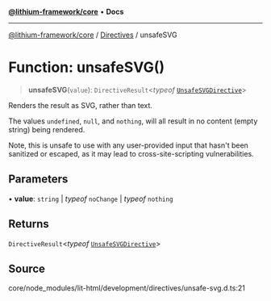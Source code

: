 [**@lithium-framework/core**](../../../README.md) • **Docs**

***

[@lithium-framework/core](../../../README.md) / [Directives](../README.md) / unsafeSVG

# Function: unsafeSVG()

> **unsafeSVG**(`value`): `DirectiveResult`\<*typeof* [`UnsafeSVGDirective`](../classes/UnsafeSVGDirective.md)\>

Renders the result as SVG, rather than text.

The values `undefined`, `null`, and `nothing`, will all result in no content
(empty string) being rendered.

Note, this is unsafe to use with any user-provided input that hasn't been
sanitized or escaped, as it may lead to cross-site-scripting
vulnerabilities.

## Parameters

• **value**: `string` \| *typeof* `noChange` \| *typeof* `nothing`

## Returns

`DirectiveResult`\<*typeof* [`UnsafeSVGDirective`](../classes/UnsafeSVGDirective.md)\>

## Source

core/node\_modules/lit-html/development/directives/unsafe-svg.d.ts:21
